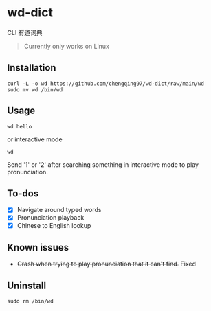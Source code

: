 # wd-dict

CLI 有道词典

> Currently only works on Linux

## Installation

```
curl -L -o wd https://github.com/chengqing97/wd-dict/raw/main/wd
sudo mv wd /bin/wd
```

## Usage

```
wd hello
```

or interactive mode

```
wd
```
Send '1' or '2' after searching something in interactive mode to play pronunciation.

## To-dos

- [x] Navigate around typed words
- [x] Pronunciation playback
- [x] Chinese to English lookup

## Known issues
- <s>Crash when trying to play pronunciation that it can't find.</s> Fixed


## Uninstall

```
sudo rm /bin/wd
```
